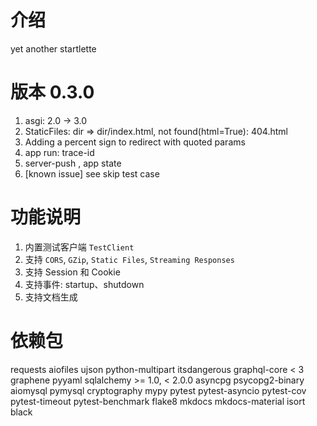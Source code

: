 # 介绍
yet another startlette

# 版本 0.3.0
1. asgi: 2.0 -> 3.0
2. StaticFiles: dir => dir/index.html, not found(html=True): 404.html
3. Adding a percent sign to redirect with quoted params
4. app run: trace-id
5. server-push , app state
6. [known issue] see skip test case


# 功能说明
1. 内置测试客户端 `TestClient`
2. 支持 `CORS`, `GZip`, `Static Files`, `Streaming Responses`
3. 支持 Session 和 Cookie
4. 支持事件: startup、shutdown
5. 支持文档生成

# 依赖包
requests
aiofiles
ujson
python-multipart
itsdangerous
graphql-core < 3
graphene
pyyaml
sqlalchemy >= 1.0, < 2.0.0
asyncpg
psycopg2-binary
aiomysql
pymysql
cryptography
mypy
pytest
pytest-asyncio
pytest-cov
pytest-timeout
pytest-benchmark
flake8
mkdocs
mkdocs-material
isort
black
